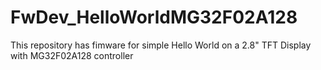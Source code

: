 # FwDev_HelloWorldMG32F02A128
This repository has fimware for simple Hello World on a 2.8" TFT Display with MG32F02A128 controller
